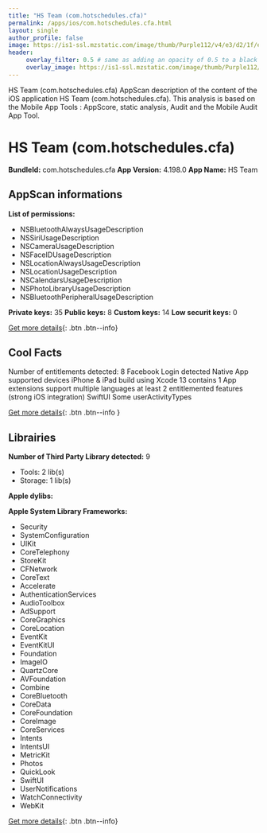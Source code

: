 ```yaml
---
title: "HS Team (com.hotschedules.cfa)"
permalink: /apps/ios/com.hotschedules.cfa.html
layout: single
author_profile: false
image: https://is1-ssl.mzstatic.com/image/thumb/Purple112/v4/e3/d2/1f/e3d21fdc-87d5-03d9-b5f5-5d67bedb360e/AppIconHSCFA-1x_U007emarketing-0-7-0-85-220.png/512x512bb.jpg
header: 
     overlay_filter: 0.5 # same as adding an opacity of 0.5 to a black background
     overlay_image: https://is1-ssl.mzstatic.com/image/thumb/Purple112/v4/e3/d2/1f/e3d21fdc-87d5-03d9-b5f5-5d67bedb360e/AppIconHSCFA-1x_U007emarketing-0-7-0-85-220.png/512x512bb.jpg
---
```

HS Team (com.hotschedules.cfa) AppScan description of the content of the iOS application HS Team (com.hotschedules.cfa). This analysis is based on the Mobile App Tools : AppScore, static analysis, Audit and the Mobile Audit App Tool.

# HS Team (com.hotschedules.cfa)

**BundleId:** com.hotschedules.cfa
**App Version:** 4.198.0
**App Name:** HS Team


## AppScan informations 

**List of permissions:** 
- NSBluetoothAlwaysUsageDescription
- NSSiriUsageDescription
- NSCameraUsageDescription
- NSFaceIDUsageDescription
- NSLocationAlwaysUsageDescription
- NSLocationUsageDescription
- NSCalendarsUsageDescription
- NSPhotoLibraryUsageDescription
- NSBluetoothPeripheralUsageDescription
  
  
**Private keys:** 35
**Public keys:** 8
**Custom keys:** 14
**Low securit keys:** 0
  
[Get more details](/pricing.html){: .btn .btn--info}

## Cool Facts

Number of entitlements detected: 8
Facebook Login detected
Native App
supported devices iPhone & iPad
build using Xcode 13
contains 1 App extensions
support multiple languages
at least 2 entitlemented features (strong iOS integration)
SwiftUI
Some userActivityTypes
  
[Get more details](/pricing.html){: .btn .btn--info }

## Librairies 
**Number of Third Party Library detected:** 9
- Tools: 2 lib(s)
- Storage: 1 lib(s)


**Apple dylibs:**


**Apple System Library Frameworks:**
- Security
- SystemConfiguration
- UIKit
- CoreTelephony
- StoreKit
- CFNetwork
- CoreText
- Accelerate
- AuthenticationServices
- AudioToolbox
- AdSupport
- CoreGraphics
- CoreLocation
- EventKit
- EventKitUI
- Foundation
- ImageIO
- QuartzCore
- AVFoundation
- Combine
- CoreBluetooth
- CoreData
- CoreFoundation
- CoreImage
- CoreServices
- Intents
- IntentsUI
- MetricKit
- Photos
- QuickLook
- SwiftUI
- UserNotifications
- WatchConnectivity
- WebKit


  
[Get more details](/pricing.html){: .btn .btn--info}

